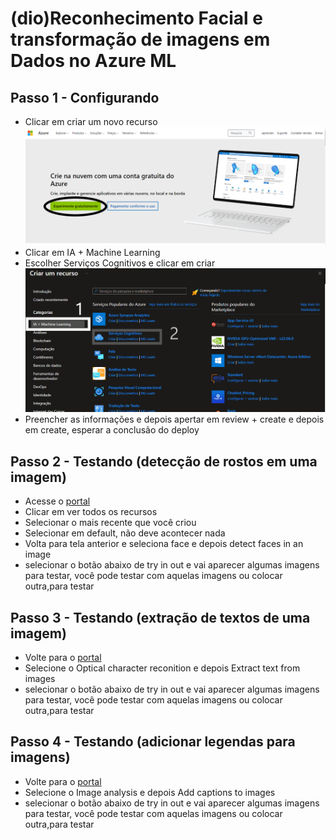 # (dio)Reconhecimento Facial e transformação de imagens em Dados no Azure ML
## Passo 1 - Configurando
- Clicar em criar um novo recurso
    <img src="projeto-reconhecimento-facial-e-transformação-de-imagens-em-dados-no-azure-ml/1.png">
- Clicar em IA + Machine Learning
- Escolher Serviços Cognitivos e clicar em criar
    <img src="projeto-reconhecimento-facial-e-transformação-de-imagens-em-dados-no-azure-ml/4.png">
- Preencher as informações e depois apertar em review + create e depois em create, esperar a conclusão do deploy
## Passo 2 - Testando (detecção de rostos em uma imagem)
- Acesse o [portal](https://portal.vision.cognitive.azure.com/gallery/featured/)
- Clicar em ver todos os recursos
- Selecionar o mais recente que você criou
- Selecionar em default, não deve acontecer nada
- Volta para tela anterior e seleciona face e depois detect faces in an image
- selecionar o botão abaixo de try in out e vai aparecer algumas imagens para testar, você pode testar com aquelas imagens ou colocar outra,para testar
## Passo 3 - Testando (extração de textos de uma imagem)
- Volte para o [portal](https://portal.vision.cognitive.azure.com/gallery/featured)
- Selecione o Optical character reconition e depois Extract text from images
- selecionar o botão abaixo de try in out e vai aparecer algumas imagens para testar, você pode testar com aquelas imagens ou colocar outra,para testar
## Passo 4 - Testando (adicionar legendas para imagens)
- Volte para o [portal](https://portal.vision.cognitive.azure.com/gallery/featured)
- Selecione o Image analysis e depois Add captions to images
- selecionar o botão abaixo de try in out e vai aparecer algumas imagens para testar, você pode testar com aquelas imagens ou colocar outra,para testar
